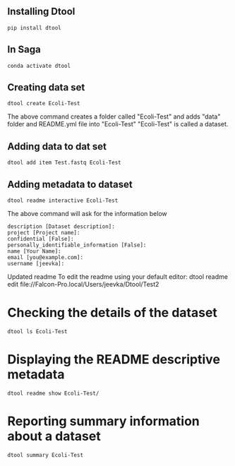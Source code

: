 ## Installing Dtool 
`pip install dtool`

## In Saga
`conda activate dtool`

## Creating data set 
`dtool create Ecoli-Test`

The above command creates a folder called "Ecoli-Test" and adds "data" folder and README.yml file into "Ecoli-Test"
"Ecoli-Test" is called a dataset. 

## Adding data to dat set
`dtool add item Test.fastq Ecoli-Test`

## Adding metadata to dataset  
`dtool readme interactive Ecoli-Test`

The above command will ask for the information below

`description [Dataset description]:` <br> 
`project [Project name]:` <br> 
`confidential [False]:`<br>
`personally_identifiable_information [False]:`<br>
`name [Your Name]:`<br> 
`email [you@example.com]:`<br>
`username [jeevka]:`<br>

Updated readme
To edit the readme using your default editor:
dtool readme edit file://Falcon-Pro.local/Users/jeevka/Dtool/Test2

# Checking the details of the dataset
`dtool ls Ecoli-Test`

# Displaying the README descriptive metadata
`dtool readme show Ecoli-Test/`

# Reporting summary information about a dataset
`dtool summary Ecoli-Test`
